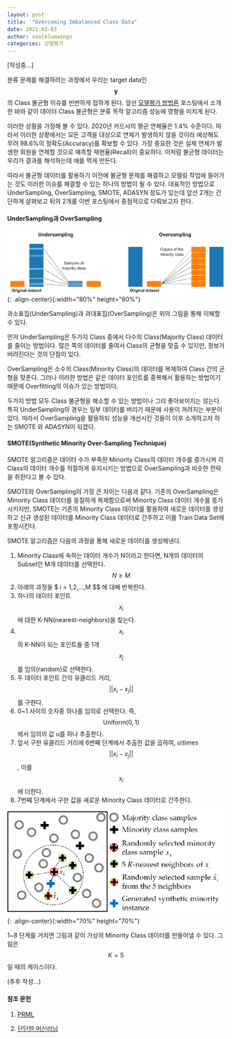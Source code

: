```yaml
---
layout: post
title:  "Overcoming Imbalanced Class Data"
date: 2021-03-03
author: seolbluewings
categories: 모델평가
---
```


[작성중...]

분류 문제를 해결하려는 과정에서 우리는 target data인 $$\mathbf{y}$$의 Class 불균형 이슈를 빈번하게 접하게 된다. 앞선 [모델평가 방법론](https://seolbluewings.github.io/%EB%AA%A8%EB%8D%B8%ED%8F%89%EA%B0%80/2021/01/13/Model-Evaluation-Metrics.html) 포스팅에서 소개한 바와 같이 데이터 Class 불균형은 분류 목적 알고리즘 성능에 영향을 미치게 된다.

이러한 상황을 가정해 볼 수 있다. 2020년 카드사의 평균 연체율은 1.4% 수준이다. 따라서 이러한 상황에서는 모든 고객을 대상으로 연체가 발생하지 않을 것이라 예상해도 무려 98.6%의 정확도(Accuracy)를 확보할 수 있다. 가장 중요한 것은 실제 연체가 발생한 회원을 연체할 것으로 예측할 재현율(Recall)이 중요하다. 이처럼 불균형 데이터는 우리가 결과를 해석하는데 애를 먹게 만든다.

따라서 불균형 데이터를 활용하기 이전에 불균형 문제를 해결하고 모델링 작업에 들어가는 것도 이러한 이슈를 해결할 수 있는 하나의 방법이 될 수 있다. 대표적인 방법으로 UnderSampling, OverSampling, SMOTE, ADASYN 정도가 있는데 앞선 2개는 간단하게 살펴보고 뒤의 2개를 이번 포스팅에서 중점적으로 다뤄보고자 한다.

#### UnderSampling과 OverSampling

![ID](https://github.com/seolbluewings/seolbluewings.github.io/blob/master/assets/Sampling.png?raw=true){: .align-center}{:width="80%" height="80%"}

과소표집(UnderSampling)과 과대표집(OverSampling)은 위의 그림을 통해 이해할 수 있다.

먼저 UnderSampling은 두가지 Class 중에서 다수의 Class(Majority Class) 데이터를 줄이는 방법이다. 많은 쪽의 데이터를 줄여서 Class의 균형을 맞출 수 있지만, 정보가 버려진다는 것의 단점이 있다.

OverSampling은 소수의 Class(Minority Class)의 데이터를 복제하여 Class 간의 균형을 맞춘다. 그러나 이러한 방법은 같은 데이터 포인트를 중복해서 활용하는 방법이기 때문에 Overfitting의 이슈가 있는 방법이다.

두가지 방법 모두 Class 불균형을 해소할 수 있는 방법이나 그리 좋아보이지는 않는다. 특히 UnderSampling의 경우는 일부 데이터를 버리기 때문에 사용이 꺼려지는 부분이 있다. 따라서 OverSampling을 활용하되 성능을 개선시킨 것들이 이후 소개하고자 하는 SMOTE 와 ADASYN이 되겠다.

#### SMOTE(Synthetic Minority Over-Sampling Technique)

SMOTE 알고리즘은 데이터 수가 부족한 Minority Class의 데이터 개수를 증가시켜 각 Class의 데이터 개수를 적절하게 유지시키는 방법으로 OverSampling과 비슷한 전략을 취한다고 볼 수 있다.

SMOTE와 OverSampling의 가장 큰 차이는 다음과 같다. 기존의 OverSampling은 Minority Class 데이터를 동질하게 복제함으로써 Minority Class 데이터 개수를 증가시키지만, SMOTE는 기존의 Minority Class 데이터를 활용하여 새로운 데이터를 생성하고 신규 생성된 데이터를 Minority Class 데이터로 간주하고 이를 Train Data Set에 포함시킨다.

SMOTE 알고리즘은 다음의 과정을 통해 새로운 데이터를 생성해낸다.

1. Minority Class에 속하는 데이터 개수가 N이라고 한다면, N개의 데이터의 Subset인 M개 데이터를 선택한다. $$N \geq M$$
2. 아래의 과정을 $ i = 1,2,...,M $$ 에 대해 반복한다.
3. 하나의 데이터 포인트 $$x_{i}$$에 대한 K-NN(nearest-neighbors)을 찾는다.
4. $$x_{i}$$의 K-NN이 되는 포인트들 중 1개 $$x_{j}$$를 임의(random)로 선택한다.
5. 두 데이터 포인트 간의 유클리드 거리, $$\vert\vert x_{i} - x_{j} \vert\vert$$ 를 구한다.
6. 0~1 사이의 숫자중 하나를 임의로 선택한다. 즉, $$\text{Uniform}(0,1)$$에서 임의의 값 u를 하나 추출한다.
7. 앞서 구한 유클리드 거리에 6번째 단계에서 추출한 값을 곱하여, u\times $$\vert\vert x_{i} - x_{j} \vert\vert$$, 이를 $$x_{i}$$에 더한다.
8. 7번째 단계에서 구한 값을 새로운 Minority Class 데이터로 간주한다.

![ID](https://github.com/seolbluewings/seolbluewings.github.io/blob/master/assets/SMOTE.png?raw=true){: .align-center}{:width="70%" height="70%"}

1~8 단계를 거치면 그림과 같이 가상의 Minority Class 데이터를 만들어낼 수 있다. 그림은 $$K=5$$ 일 때의 케이스이다.









(추후 작성...)



#### 참조 문헌
1. [PRML](http://users.isr.ist.utl.pt/~wurmd/Livros/school/Bishop%20-%20Pattern%20Recognition%20And%20Machine%20Learning%20-%20Springer%20%202006.pdf) <br>

2. [단단한 머신러닝](http://www.yes24.com/Product/Goods/88440860)
